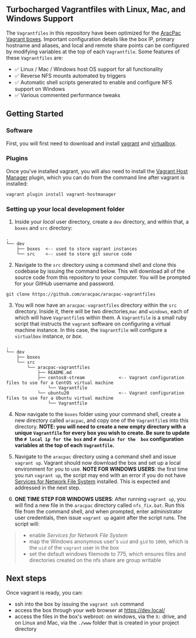 ## Turbocharged Vagrantfiles with Linux, Mac, and Windows Support
The `Vagrantfiles` in this repository have been optimized for the 
[AracPac Vagrant boxes](https://app.vagrantup.com/aracpac/). Important configuration details like the box IP, primary hostname and aliases, and local and remote share points can be 
configured by modifying variables at the top of each `Vagrantfile`. Some features of these `Vagrantfiles` are:
* ✅ Linux / Mac / Windows host OS support for all functionality 
* ✅ Reverse NFS mounts automated by triggers
* ✅ Automatic shell scripts generated to enable and configure NFS support on Windows
* ✅ Various commented performance tweaks

## Getting Started
### Software
First, you will first need to download and install [vagrant](https://www.vagrantup.com/docs/installation/) and
[virtualbox](https://www.virtualbox.org/wiki/Downloads).

### Plugins
Once you've installed vagrant, you will also need to install the
[Vagrant Host Manager](https://github.com/devopsgroup-io/vagrant-hostmanager) plugin, which you can do from the command
line after vagrant is installed:

```
vagrant plugin install vagrant-hostmanager
```

### Setting up your local development folder
1. Inside your *local* user directory, create a `dev` directory, and within that, a `boxes` and `src` directory:
```
.
└── dev
    ├── boxes  <-- used to store vagrant instances
    └── src    <-- used to store git source code
```
2. Navigate to the `src` directory using a command shell and clone this codebase by issuing the command below. This will
   download all of the source code from this repository to your computer. You will be prompted for your GitHub username
   and password.
```
git clone https://github.com/aracpac/aracpac-vagrantfiles
```

3. You will now have an `aracpac-vagrantfiles` directory within the `src` directory. Inside it, there will be two 
   directories,`mac` and `windows`, each of which will have `Vagrantfile`s within them. A `Vagrantfile` is a small 
   ruby script that instructs the `vagrant` software on configuring a virtual machine instance. In this case, the 
   `Vagrantfile` will configure a `virtualbox` instance, or *box*.
```
.
└── dev
    ├── boxes
    └── src
        └── aracpac-vagrantfiles
            ├── README.md
            ├── centos8-stream             <-- Vagrant configuration files to use for a CentOS virtual machine
                └── Vagrantfile
            └── ubuntu20                   <-- Vagrant configuration files to use for a Ubuntu virtual machine
                └── Vagrantfile
```

4. Now navigate to the `boxes` folder using your command shell, create a new directory called `aracpac`, and copy one of 
   the `Vagrantfile`s into this directory. **NOTE: you will need to create a new empty directory with a unique 
   `Vagrantfile` for every box you wish to create. Be sure to update the `# local ip for the box` and `# domain for the 
   box` configuration variables at the top of each `Vagrantfile`.**

5. Navigate to the `aracpac` directory using a command shell and issue `vagrant up`. Vagrant should now download
   the box and set up a local environment for you to use. **NOTE FOR WINDOWS USERS**: the first time you run 
   `vagrant up`, the script may end with an error if you do not have [Services for Network File System](https://docs.microsoft.com/en-us/windows-server/administration/windows-commands/services-for-network-file-system-command-reference)
   installed. This is expected and addressed in the next step.

6. **ONE TIME STEP FOR WINDOWS USERS**: After running `vagrant up`, you will find a new file in the `aracpac` directory 
   called `nfs_fix.bat`. Run this file from the command shell, and when prompted, enter administrator user credentials,
   then issue `vagrant up` againt after the script runs. The script will:
> * enable *Services for Network File System*
> * map the Windows anonymous user's `uid` and `gid` to `1000`, which is the `uid` of the `vagrant` user in the box
> * set the default windows filemode to 775, which ensures files and directories created on the nfs share are group writable

## Next steps
Once vagrant is ready, you can:
* ssh into the box by issuing the `vagrant ssh` command
* access the box through your web browser at https://dev.local/
* access the files in the box's webroot: on windows, via the `X:` drive, and on Linux and Mac, via the `./www` folder 
that is created in your project directory
